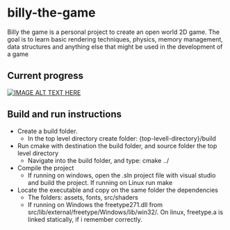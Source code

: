 # billy-the-game
Billy the game is a personal project to create an open world 2D game. 
The goal is to learn basic rendering techniques, physics, memory 
management, data structures and anything else that might be used 
in the development of a game

## Current progress
[![IMAGE ALT TEXT HERE](https://img.youtube.com/vi/MQp8DyZNLPo/0.jpg)](https://www.youtube.com/watch?v=c_tTDfsu0tY&index=7&list=PLocuszpm1snUGVn5kgk-LlLE86c4E2u7H)

## Build and run instructions
- Create a build folder.  
  - In the top level directory create folder:  {top-levell-directory}/build  
- Run cmake with destination the build folder, and source folder the top level directory  
  - Navigate into the build folder, and type: cmake ../  
- Compile the project  
  - If running on windows, open the .sln project file with visual studio and build the project. If running on Linux run make  
- Locate the executable and copy on the same folder the dependencies  
  - The folders: assets, fonts, src/shaders  
  - If running on Windows the freetype271.dll from src/lib/external/freetype/Windows/lib/win32/. On linux, freetype.a is linked statically, if i remember correctly.  
